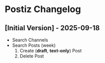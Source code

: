 # Postiz Changelog

## [Initial Version] - 2025-09-18

- Search Channels
- Search Posts (week)
    1. Create (**draft**, **text-only**) Post
    2. Delete Post